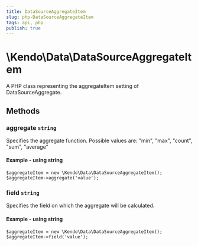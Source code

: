 ```yaml
---
title: DataSourceAggregateItem
slug: php-DataSourceAggregateItem
tags: api, php
publish: true
---
```


# \Kendo\Data\DataSourceAggregateItem

A PHP class representing the aggregateItem setting of DataSourceAggregate.


## Methods

### aggregate `string`

Specifies the aggregate function. Possible values are: "min", "max", "count", "sum", "average"


#### Example - using string
    $aggregateItem = new \Kendo\Data\DataSourceAggregateItem();
    $aggregateItem->aggregate('value');

### field `string`

Specifies the field on which the aggregate will be calculated.


#### Example - using string
    $aggregateItem = new \Kendo\Data\DataSourceAggregateItem();
    $aggregateItem->field('value');

